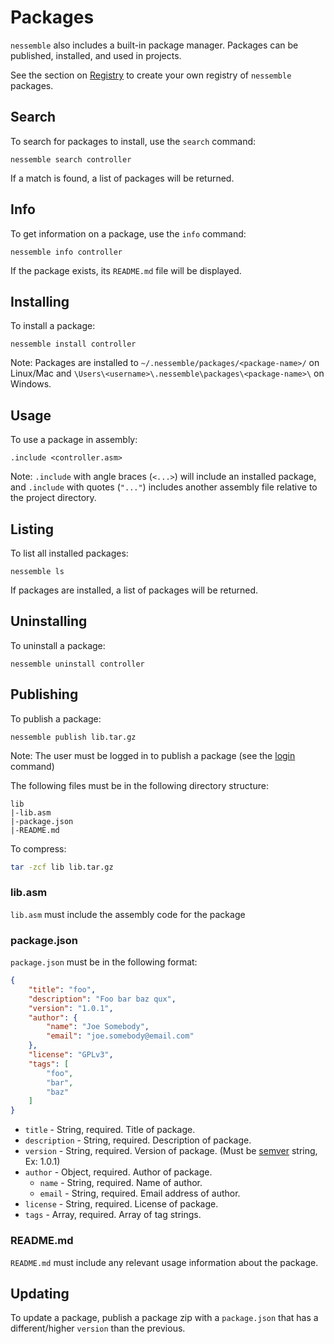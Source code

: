# Packages

`nessemble` also includes a built-in package manager. Packages can be published,
installed, and used in projects.

See the section on [Registry](/registry/) to create your own registry of
`nessemble` packages.

## Search

To search for packages to install, use the `search` command:

```text
nessemble search controller
```

If a match is found, a list of packages will be returned.

## Info

To get information on a package, use the `info` command:

```text
nessemble info controller
```

If the package exists, its `README.md` file will be displayed.

## Installing

To install a package:

```text
nessemble install controller
```

Note: Packages are installed to `~/.nessemble/packages/<package-name>/` on
Linux/Mac and `\Users\<username>\.nessemble\packages\<package-name>\` on
Windows.

## Usage

To use a package in assembly:

```text
.include <controller.asm>
```

Note: `.include` with angle braces (`<...>`) will include an installed package,
and `.include` with quotes (`"..."`) includes another assembly file relative to
the project directory.

## Listing

To list all installed packages:

```text
nessemble ls
```

If packages are installed, a list of packages will be returned.

## Uninstalling

To uninstall a package:

```text
nessemble uninstall controller
```

## Publishing

To publish a package:

```text
nessemble publish lib.tar.gz
```

Note: The user must be logged in to publish a package (see the
[login](/usage/#login) command)

The following files must be in the following directory structure:

```text
lib
|-lib.asm
|-package.json
|-README.md
```

To compress:

```bash
tar -zcf lib lib.tar.gz
```

### lib.asm

`lib.asm` must include the assembly code for the package

### package.json

`package.json` must be in the following format:

```json
{
    "title": "foo",
    "description": "Foo bar baz qux",
    "version": "1.0.1",
    "author": {
        "name": "Joe Somebody",
        "email": "joe.somebody@email.com"
    },
    "license": "GPLv3",
    "tags": [
        "foo",
        "bar",
        "baz"
    ]
}
```

* `title` - String, required. Title of package.
* `description` - String, required. Description of package.
* `version` - String, required. Version of package. (Must be
    [semver](http://semver.org/) string, Ex: 1.0.1)
* `author` - Object, required. Author of package.
    * `name` - String, required. Name of author.
    * `email` - String, required. Email address of author.
* `license` - String, required. License of package.
* `tags` - Array, required. Array of tag strings.

### README.md

`README.md` must include any relevant usage information about the package.

## Updating

To update a package, publish a package zip with a `package.json` that has a
different/higher `version` than the previous.
